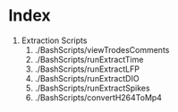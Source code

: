 # Index

1. Extraction Scripts
    1. ./BashScripts/viewTrodesComments
    2. ./BashScripts/runExtractTime
    3. ./BashScripts/runExtractLFP
    4. ./BashScripts/runExtractDIO
    5. ./BashScripts/runExtractSpikes
    6. ./BashScripts/convertH264ToMp4
